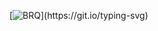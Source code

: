 [![BRQ](https://readme-typing-svg.herokuapp.com?font=Fira+Code&size=42&pause=650&color=fff&width=1200&height=80&lines=Hi%2C+I'm+Berqueno.;I'm+a+Full+Stack+Developer.)](https://git.io/typing-svg)
